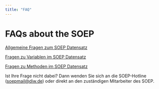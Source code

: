 ```yaml
---
title: "FAQ"
---
```

FAQs about the SOEP
===================

[Allgemeine Fragen zum SOEP Datensatz](allgemein.html)

[Fragen zu Variablen im SOEP Datensatz](variablen.html)

[Fragen zu Methoden im SOEP Datensatz](methoden.html)
  
  
Ist Ihre Frage nicht dabei? 
Dann wenden Sie sich an die SOEP-Hotline (soepmail@diw.de) 
oder direkt an den zuständigen Mitarbeiter des SOEP.